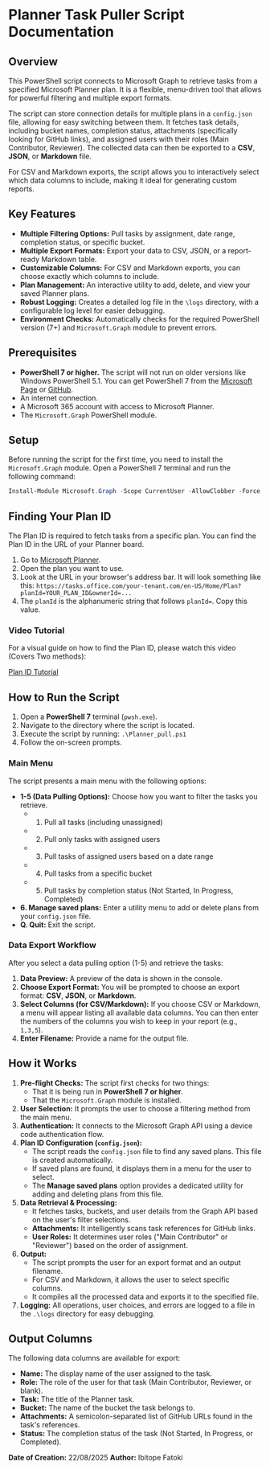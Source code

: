 # Planner Task Puller Script Documentation

## Overview

This PowerShell script connects to Microsoft Graph to retrieve tasks from a specified Microsoft Planner plan. It is a flexible, menu-driven tool that allows for powerful filtering and multiple export formats.

The script can store connection details for multiple plans in a `config.json` file, allowing for easy switching between them. It fetches task details, including bucket names, completion status, attachments (specifically looking for GitHub links), and assigned users with their roles (Main Contributor, Reviewer). The collected data can then be exported to a **CSV**, **JSON**, or **Markdown** file.

For CSV and Markdown exports, the script allows you to interactively select which data columns to include, making it ideal for generating custom reports.

## Key Features

*   **Multiple Filtering Options:** Pull tasks by assignment, date range, completion status, or specific bucket.
*   **Multiple Export Formats:** Export your data to CSV, JSON, or a report-ready Markdown table.
*   **Customizable Columns:** For CSV and Markdown exports, you can choose exactly which columns to include.
*   **Plan Management:** An interactive utility to add, delete, and view your saved Planner plans.
*   **Robust Logging:** Creates a detailed log file in the `\logs` directory, with a configurable log level for easier debugging.
*   **Environment Checks:** Automatically checks for the required PowerShell version (7+) and `Microsoft.Graph` module to prevent errors.

## Prerequisites

*   **PowerShell 7 or higher.** The script will not run on older versions like Windows PowerShell 5.1. You can get PowerShell 7 from the [Microsoft Page](https://learn.microsoft.com/en-gb/powershell/scripting/install/installing-powershell?view=powershell-7.5) or [GitHub](https://github.com/PowerShell/PowerShell).
*   An internet connection.
*   A Microsoft 365 account with access to Microsoft Planner.
*   The `Microsoft.Graph` PowerShell module.

## Setup

Before running the script for the first time, you need to install the `Microsoft.Graph` module. Open a PowerShell 7 terminal and run the following command:

```powershell
Install-Module Microsoft.Graph -Scope CurrentUser -AllowClobber -Force
```

## Finding Your Plan ID

The Plan ID is required to fetch tasks from a specific plan. You can find the Plan ID in the URL of your Planner board.

1.  Go to [Microsoft Planner](https://tasks.office.com/).
2.  Open the plan you want to use.
3.  Look at the URL in your browser's address bar. It will look something like this:
    `https://tasks.office.com/your-tenant.com/en-US/Home/Plan?planId=YOUR_PLAN_ID&ownerId=...`
4.  The `planId` is the alphanumeric string that follows `planId=`. Copy this value.

### Video Tutorial

For a visual guide on how to find the Plan ID, please watch this video (Covers Two methods):

[Plan ID Tutorial](https://deakin365-my.sharepoint.com/:v:/g/personal/s223739207_deakin_edu_au/EeAm2dpPc3VGrh6DHzyHkOcBig0my4m3UYWG5HmGtFG09A?nav=eyJyZWZlcnJhbEluZm8iOnsicmVmZXJyYWxBcHAiOiJPbmVEcml2ZUZvckJ1c2luZXNzIiwicmVmZXJyYWxBcHBQbGF0Zm9ybSI6IldlYiIsInJlZmVycmFsTW9kZSI6InZpZXciLCJyZWZlcnJhbFZpZXciOiJNeUZpbGVzTGlua0NvcHkifX0&e=TVSwwN)

## How to Run the Script

1.  Open a **PowerShell 7** terminal (`pwsh.exe`).
2.  Navigate to the directory where the script is located.
3.  Execute the script by running: `.\Planner_pull.ps1`
4.  Follow the on-screen prompts.

### Main Menu

The script presents a main menu with the following options:

*   **1-5 (Data Pulling Options):** Choose how you want to filter the tasks you retrieve.
    *   1. Pull all tasks (including unassigned)
    *   2. Pull only tasks with assigned users
    *   3. Pull tasks of assigned users based on a date range
    *   4. Pull tasks from a specific bucket
    *   5. Pull tasks by completion status (Not Started, In Progress, Completed)
*   **6. Manage saved plans:** Enter a utility menu to add or delete plans from your `config.json` file.
*   **Q. Quit:** Exit the script.

### Data Export Workflow

After you select a data pulling option (1-5) and retrieve the tasks:

1.  **Data Preview:** A preview of the data is shown in the console.
2.  **Choose Export Format:** You will be prompted to choose an export format: **CSV**, **JSON**, or **Markdown**.
3.  **Select Columns (for CSV/Markdown):** If you choose CSV or Markdown, a menu will appear listing all available data columns. You can then enter the numbers of the columns you wish to keep in your report (e.g., `1,3,5`).
4.  **Enter Filename:** Provide a name for the output file.

## How it Works

1.  **Pre-flight Checks:** The script first checks for two things:
    *   That it is being run in **PowerShell 7 or higher**.
    *   That the `Microsoft.Graph` module is installed.
2.  **User Selection:** It prompts the user to choose a filtering method from the main menu.
3.  **Authentication:** It connects to the Microsoft Graph API using a device code authentication flow.
4.  **Plan ID Configuration (`config.json`):**
    *   The script reads the `config.json` file to find any saved plans. This file is created automatically.
    *   If saved plans are found, it displays them in a menu for the user to select.
    *   The **Manage saved plans** option provides a dedicated utility for adding and deleting plans from this file.
5.  **Data Retrieval & Processing:**
    *   It fetches tasks, buckets, and user details from the Graph API based on the user's filter selections.
    *   **Attachments:** It intelligently scans task references for GitHub links.
    *   **User Roles:** It determines user roles ("Main Contributor" or "Reviewer") based on the order of assignment.
6.  **Output:**
    *   The script prompts the user for an export format and an output filename.
    *   For CSV and Markdown, it allows the user to select specific columns.
    *   It compiles all the processed data and exports it to the specified file.
7.  **Logging:** All operations, user choices, and errors are logged to a file in the `.\logs` directory for easy debugging.

## Output Columns

The following data columns are available for export:

*   **Name:** The display name of the user assigned to the task.
*   **Role:** The role of the user for that task (Main Contributor, Reviewer, or blank).
*   **Task:** The title of the Planner task.
*   **Bucket:** The name of the bucket the task belongs to.
*   **Attachments:** A semicolon-separated list of GitHub URLs found in the task's references.
*   **Status:** The completion status of the task (Not Started, In Progress, or Completed).

**Date of Creation:** 22/08/2025
**Author:** Ibitope Fatoki
